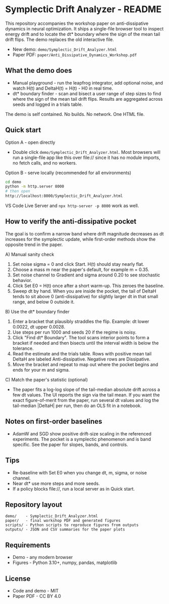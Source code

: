 # Symplectic Drift Analyzer - README

This repository accompanies the workshop paper on anti-dissipative dynamics in neural optimization.
It ships a single-file browser tool to inspect energy drift and to locate the dt* boundary where the
sign of the mean tail drift flips. The demo replaces the old interactive file.

- New demo: `demo/Symplectic_Drift_Analyzer.html`
- Paper PDF: `paper/Anti_Dissipative_Dynamics_Workshop.pdf`

## What the demo does

- Manual playground - run the leapfrog integrator, add optional noise, and watch H(t) and
  DeltaH(t) = H(t) - H0 in real time.
- dt* boundary finder - scan and bisect a user range of step sizes to find where the sign of the
  mean tail drift flips. Results are aggregated across seeds and logged in a trials table.

The demo is self contained. No builds. No network. One HTML file.

## Quick start

Option A - open directly

- Double click `demo/Symplectic_Drift_Analyzer.html`. Most browsers will run a single-file app
  like this over file:// since it has no module imports, no fetch calls, and no workers.

Option B - serve locally (recommended for all environments)

```bash
cd demo
python -m http.server 8000
# then open
http://localhost:8000/Symplectic_Drift_Analyzer.html
```

VS Code Live Server and `npx http-server -p 8000` work as well.

## How to verify the anti-dissipative pocket

The goal is to confirm a narrow band where drift magnitude decreases as dt increases for the
symplectic update, while first-order methods show the opposite trend in the paper.

A) Manual sanity check

1. Set noise sigma = 0 and click Start. H(t) should stay nearly flat.
2. Choose a mass m near the paper's default, for example m = 0.35.
3. Set noise channel to Gradient and sigma around 0.20 to see stochastic behavior.
4. Click Set E0 = H(t) once after a short warm-up. This zeroes the baseline.
5. Sweep dt by hand. When you are inside the pocket, the tail of DeltaH tends to sit above 0
   (anti-dissipative) for slightly larger dt in that small range, and below 0 outside it.

B) Use the dt* boundary finder

1. Enter a bracket that plausibly straddles the flip. Example: dt lower 0.0022, dt upper 0.0028.
2. Use steps per run 1000 and seeds 20 if the regime is noisy.
3. Click "Find dt* Boundary". The tool scans interior points to form a bracket if needed and
   then bisects until the interval width is below the tolerance.
4. Read the estimate and the trials table. Rows with positive mean tail DeltaH are labeled
   Anti-dissipative. Negative rows are Dissipative.
5. Move the bracket and repeat to map out where the pocket begins and ends for your m and sigma.

C) Match the paper's statistic (optional)

- The paper fits a log-log slope of the tail-median absolute drift across a few dt values. The UI
  reports the sign via the tail mean. If you want the exact figure-of-merit from the paper,
  run several dt values and log the tail-median |DeltaH| per run, then do an OLS fit in a notebook.

## Notes on first-order baselines

- AdamW and SGD show positive drift-size scaling in the referenced experiments. The pocket is a
  symplectic phenomenon and is band specific. See the paper for slopes, bands, and controls.

## Tips

- Re-baseline with Set E0 when you change dt, m, sigma, or noise channel.
- Near dt* use more steps and more seeds.
- If a policy blocks file://, run a local server as in Quick start.

## Repository layout

```
demo/    - Symplectic_Drift_Analyzer.html
paper/   - final workshop PDF and generated figures
scripts/ - Python scripts to reproduce figures from outputs
outputs/ - JSON and CSV summaries for the paper plots
```

## Requirements

- Demo - any modern browser
- Figures - Python 3.10+, numpy, pandas, matplotlib

## License

- Code and demo - MIT
- Paper PDF - CC BY 4.0
